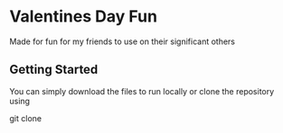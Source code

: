 # Valentines Day Fun

Made for fun for my friends to use on their significant others 


## Getting Started

You can simply download the files to run locally or clone the repository using 

git clone 
